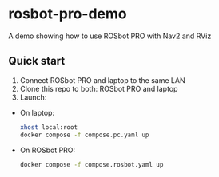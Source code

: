 # rosbot-pro-demo

A demo showing how to use ROSbot PRO with Nav2 and RViz

## Quick start

1. Connect ROSbot PRO and laptop to the same LAN
2. Clone this repo to both: ROSbot PRO and laptop
3. Launch:

  - On laptop:
    
    ```bash
    xhost local:root
    docker compose -f compose.pc.yaml up
    ```

  - On ROSbot PRO:

    ```bash
    docker compose -f compose.rosbot.yaml up
    ```